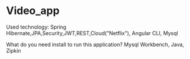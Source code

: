 # Video_app

Used technology:
Spring Hibernate,JPA,Security,JWT,REST,Cloud("Netflix"),
Angular CLI,
Mysql

What do you need install to run this application?
Mysql Workbench,
Java,
Zipkin
